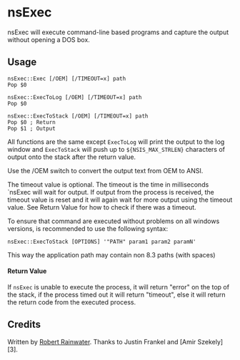 # nsExec

nsExec will execute command-line based programs and capture the output
without opening a DOS box.

## Usage

    nsExec::Exec [/OEM] [/TIMEOUT=x] path
    Pop $0

    nsExec::ExecToLog [/OEM] [/TIMEOUT=x] path
    Pop $0

    nsExec::ExecToStack [/OEM] [/TIMEOUT=x] path
    Pop $0 ; Return
    Pop $1 ; Output

All functions are the same except `ExecToLog` will print the output
to the log window and `ExecToStack` will push up to `${NSIS_MAX_STRLEN}`
characters of output onto the stack after the return value.

Use the /OEM switch to convert the output text from OEM to ANSI.

The timeout value is optional.  The timeout is the time in
milliseconds `nsExec will wait for output.  If output from the
process is received, the timeout value is reset and it will
again wait for more output using the timeout value.  See Return 
Value for how to check if there was a timeout.

To ensure that command are executed without problems on all windows versions,
is recommended to use the following syntax:

    nsExec::ExecToStack [OPTIONS] '"PATH" param1 param2 paramN'

This way the application path may contain non 8.3 paths (with spaces)

#### Return Value

If `nsExec` is unable to execute the process, it will return "error"
on the top of the stack, if the process timed out it will return
"timeout", else it will return the return code from the
executed process.

## Credits

Written by [Robert Rainwater][2]. Thanks to Justin Frankel and [Amir Szekely][3].

[1]: http://nsis.sourceforge.net/User:Rainwater
[2]: http://nsis.sourceforge.net/User:Kichik
